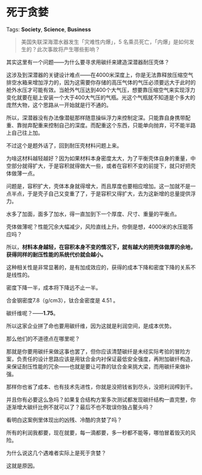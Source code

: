 # 死于贪婪

Tags: **Society**, **Science**, **Business**

> 美国失联深海潜水器发生「灾难性内爆」，5 名乘员死亡，「内爆」是如何发生的？此次事故将产生哪些影响？



其实这里有一个问题——为什么要寻求用碳纤来建造深潜器耐压壳体？

这涉及到深潜器的关键设计难点——在4000米深度上，你是无法靠释放压缩空气排空水箱来增加浮力的，因为这需要你存储的高压气体的气压必须要远大于此时的舱外水压才可能有效。当舱外气压达到400个大气压，想要靠压缩空气来实现浮力变化就要在艇上安装一个大于400大气压的气瓶。光这个气瓶就不知道是个多大的庞然大物，这个思路从一开始就是行不通的。

所以，深潜器没有办法像潜艇那样随意操纵浮力来控制定深。只能靠自身携带配重、靠抛弃配重来控制自己的深度。而配重这个东西，只能单向抛弃，可不能半路上自己往上加。

不过这个是题外话了，回到耐压壳材料问题上来。

为啥这材料越轻越好？因为如果材料本身密度太大，为了平衡壳体自身的重量，中空部分就得扩大，于是容积就得做大一些，或者在容积不变的前提下，就只好把壳体做薄一点。

问题是，容积扩大，壳体本身就得增大，而且厚度也要相应增加。这一加就不是一点半点，于是壳子自己又变重了了，于是容积又得扩大，去为这新增的总量提供浮力。

水多了加面，面多了加水，得一直加到下一个厚度、尺寸、重量的平衡点。

壳体做薄呢？性能冗余大幅减少，风险直线上升。你倒是想，4000米的水压能答应吗？

所以，**材料本身越轻，在容积本身不变的情况下，就有越大的把壳体做厚的余地，获得同样的耐压性能的系统代价就会越小。**

这种相关性是非常显著的，是有加成效应的，获得的成本下降和密度下降的关系不是线性的。

密度下降一半，成本将下降远不止一半。

合金钢密度7.8（g/cm3），钛合金密度是 4.51 。

碳纤维呢？——**1.75**。

所以这家企业拼了命也要用碳纤维，因为这就是利润空间，是成本优势。

那么他们的不道德点在哪里呢？

那就是你要用碳纤来做这事也罢了，但你应该清楚碳纤是未经实际考验的冒险方案，负责任的设计思路应该是用钛合金内衬保证最低安全强度，再附加碳纤构造，来保证耐压性能的冗余——也就是要让可靠的钛合金来挑大梁，而用碳纤来做补强。

那样你也省了成本、也有技术先进性，你就是没把钱省到尽头，没把利润榨到干。

并且你有必要这么急吗？如果复合结构方案多次测试都发现碳纤结构一直完整，你逐渐增大碳纤比例不就可以了？最后不也不耽误你独占鳌头吗？

看明白这案例里体现出的凶残、冷酷的贪婪了吗？

所有的利润我都要，现在就要，每一滴都要，多一秒都不能等，哪怕冒着毁灭的风险。

  


为什么说这几个遇难者实际上是死于贪婪？

这就是原因。



